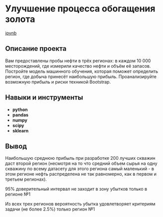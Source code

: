 # Улучшение процесса обогащения золота

[ipynb](https://github.com/NickMesch/Practicum/blob/main/Oil%20rig%20location/Oil_rig_location.ipynb)

## Описание проекта

Вам предоставлены пробы нефти в трёх регионах: в каждом 10 000 месторождений, где измерили качество нефти и объём её запасов. Постройте модель машинного обучения, которая поможет определить регион, где добыча принесёт наибольшую прибыль. Проанализируйте возможную прибыль и риски техникой Bootstrap.



## Навыки и инструменты

- **python**
- **pandas**
- **numpy**
- **scipy**
- **sklearn**


## 

## Вывод

Наибольшую среднюю прибыль при разработке 200 лучших скважин даст второй регион (несмотря на то что средний объем сырья на одну скважину по всему датасету для этого региона самый маленький - в этом регионе нефть распределена не так равномерно, как в первом и третьем регионах).

95% доверительный интервал не заходит в зону убытков только в регионе №1

Из всех трех регионов вероятность убытка удовлетворяет критериям задачи (не более 2.5%) только регион №1

